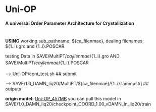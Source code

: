 # Uni-OP
**A universal Order Parameter Architecture for Crystallization**
#

 **USING**   working sub_pathname: ${ca_filenmae}, dealing filenames: ${1..i}.gro and {1..i}.POSCAR
 
 testing Data in SAVE/MultiPT/${ca_filenmae}/${1..i}.gro  AND  SAVE/MultiPT/${ca_filenmae}/${1..i}.POSCAR
 
--> Uni-OP/cont_test.sh ## submit

--> SAVE/1.0_DAMN_liq20/MultiPT/${ca_filenmae}/{1..i}.lammpstrj ## outputs


**origin model:**
[Uni-OP_457MB](https://www.dropbox.com/scl/fo/yvcfi23nokcg7u2j37aa0/AMkAqWznc35bRIxMIcHv88c?rlkey=a1isd575voytueqmw0vfttctw&st=94yb40tf&dl=0)
you can pull this model in SAVE/1.0_DAMN_liq20/checkpoint_COORD_1.00_vDAMN_ln_liq20/train
